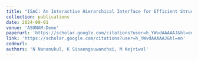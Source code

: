 ```yaml
---
title: "ISAC: An Interactive Hierarchical Interface for Efficient Structural Analysis and Vertex Search in Complex Networks"
collection: publications
date: 2024-09-01
venue: 'ASONAM-Demo'
paperurl: 'https://scholar.google.com/citations?user=h_YWvdAAAAAJ&hl=en'
link: 'https://scholar.google.com/citations?user=h_YWvdAAAAAJ&hl=en'
codeurl: 
authors: 'N Nananukul, K Sisaengsuwanchai, M Kejriwal'
---
```

